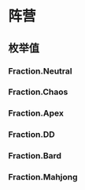 # 阵营

## 枚举值

### Fraction.Neutral
### Fraction.Chaos
### Fraction.Apex
### Fraction.DD
### Fraction.Bard
### Fraction.Mahjong